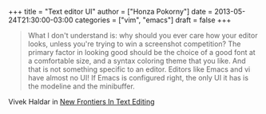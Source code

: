 +++
title = "Text editor UI"
author = ["Honza Pokorny"]
date = 2013-05-24T21:30:00-03:00
categories = ["vim", "emacs"]
draft = false
+++

> What I don't understand is: why should you ever care how your editor looks,
> unless you're trying to win a screenshot competition? The primary factor
> in looking good should be the choice of a good font at a comfortable size,
> and a syntax coloring theme that you like. And that is not something
> specific to an editor. Editors like Emacs and vi have almost no UI! If
> Emacs is configured right, the only UI it has is the modeline and the
> minibuffer.

Vivek Haldar in [New Frontiers In Text Editing](http://blog.vivekhaldar.com/post/31970017734/new-frontiers-in-text-editing)
